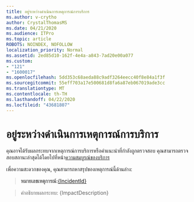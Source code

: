 ```yaml
---
title: อยู่ระหว่างดําเนินการเหตุการณ์การบริการ
ms.author: v-crytho
author: CrystalThomasMS
ms.date: 04/21/2020
ms.audience: ITPro
ms.topic: article
ROBOTS: NOINDEX, NOFOLLOW
localization_priority: Normal
ms.assetid: 2ed85d10-162f-4e4a-a843-7ad20e00a077
ms.custom:
- "121"
- "1600017"
ms.openlocfilehash: 5dd353c68aeda88c9adf3264eecc40f8e84a1f3f
ms.sourcegitcommit: 55eff703a17e500681d8fa6a87eb067019ade3cc
ms.translationtype: MT
ms.contentlocale: th-TH
ms.lasthandoff: 04/22/2020
ms.locfileid: "43681807"
---
```

# <a name="service-incident-in-progress"></a>อยู่ระหว่างดําเนินการเหตุการณ์การบริการ

คุณอาจได้รับผลกระทบจากเหตุการณ์การบริการหรือคําแนะนําที่กําลังถูกตรวจสอบ คุณสามารถตรวจสอบสถานะล่าสุดได้โดยไปที่หน้า[ความสมบูรณ์ของบริการ](https://admin.microsoft.com/adminportal/home#/servicehealth)
  
เพื่อความสะดวกของคุณ, คุณสามารถหาสรุปของเหตุการณ์นี้ด้านล่าง:
  
> **หมายเลขเหตุการณ์:**[{IncidentId}](https://admin.microsoft.com/adminportal/home#/servicehealth)
    
> คําอธิบายผลกระทบ: {ImpactDescription}
